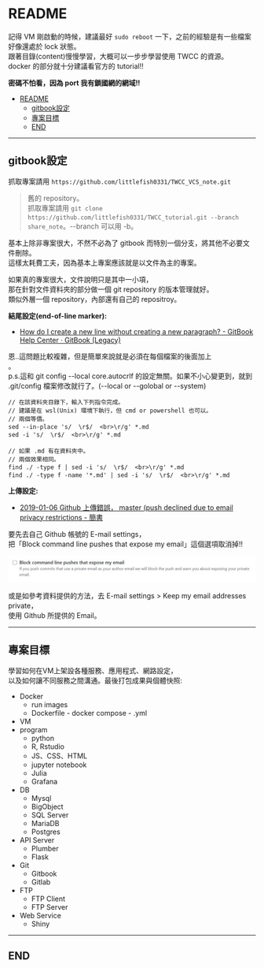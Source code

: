 # README

<!-- X副對員工這麼壞= =，那公司的產品我還不用爆!  <br>
把資源用到大爆炸的那一種XDD~   -->

記得 VM 剛啟動的時候，建議最好 `sudo reboot` 一下，之前的經驗是有一些檔案好像還處於 lock 狀態。  <br>
跟著目錄(content)慢慢學習，大概可以一步步學習使用 TWCC 的資源。  <br>
docker 的部分就十分建議看官方的 tutorial!!

**密碼不怕看，因為 port 我有鎖國網的網域!!**

<!-- TOC -->

- [README](#readme)
    - [gitbook設定](#gitbook設定)
    - [專案目標](#專案目標)
    - [END](#end)

<!-- /TOC -->

---

## gitbook設定

抓取專案請用 `https://github.com/littlefish0331/TWCC_VCS_note.git`

> 舊的 repository。  <br>
> 抓取專案請用 `git clone https://github.com/littlefish0331/TWCC_tutorial.git --branch share_note`。--branch 可以用 -b。

基本上除非專案很大，不然不必為了 gitbook 而特別一個分支，將其他不必要文件刪除。  <br>
這樣太耗費工夫，因為基本上專案應該就是以文件為主的專案。

如果真的專案很大，文件說明只是其中一小項，  <br>
那在針對文件資料夾的部分做一個 git repository 的版本管理就好。  <br>
類似外層一個 repository，內部還有自己的 repositroy。

**結尾設定(end-of-line marker):**

- [How do I create a new line without creating a new paragraph? - GitBook Help Center · GitBook (Legacy)](https://legacy.gitbook.com/book/gitbookio/help/discussions/40)

恩..這問題比較複雜，但是簡單來說就是必須在每個檔案的後面加上 <br>。  <br>
p.s.這和 git config --local core.autocrlf 的設定無關。如果不小心變更到，就到 .git/config 檔案修改就行了。(--local or --golobal or --system)

```{bash}
// 在該資料夾目錄下，輸入下列指令完成。
// 建議是在 wsl(Unix) 環境下執行，但 cmd or powershell 也可以。
// 兩個等價。
sed --in-place 's/  \r$/  <br>\r/g' *.md
sed -i 's/  \r$/  <br>\r/g' *.md

// 如果 .md 有在資料夾中。
// 兩個效果相同。
find ./ -type f | sed -i 's/  \r$/  <br>\r/g' *.md
find ./ -type f -name '*.md' | sed -i 's/  \r$/  <br>\r/g' *.md
```

**上傳設定:**

- [2019-01-06 Github 上傳錯誤， master (push declined due to email privacy restrictions - 簡書](https://www.jianshu.com/p/ae80af8f65e5)

要先去自己 Github 帳號的 E-mail settings，  <br>
把「Block command line pushes that expose my email」這個選項取消掉!!

![github_email_setting_command_line](./image/github_email_setting_command_line.jpg)

或是如參考資料提供的方法，去 E-mail settings > Keep my email addresses private，  <br>
使用 Github 所提供的 Email。

---

## 專案目標

學習如何在VM上架設各種服務、應用程式、網路設定，  <br>
以及如何讓不同服務之間溝通。最後打包成果與個體快照:

- Docker
  - run images
  - Dockerfile - docker compose - .yml
- VM
- program
  - python
  - R, Rstudio
  - JS、CSS、HTML
  - jupyter notebook
  - Julia
  - Grafana
- DB
  - Mysql
  - BigObject
  - SQL Server
  - MariaDB
  - Postgres
- API Server
  - Plumber
  - Flask
- Git
  - Gitbook
  - Gitlab
- FTP
  - FTP Client
  - FTP Server
- Web Service
  - Shiny

---

## END
